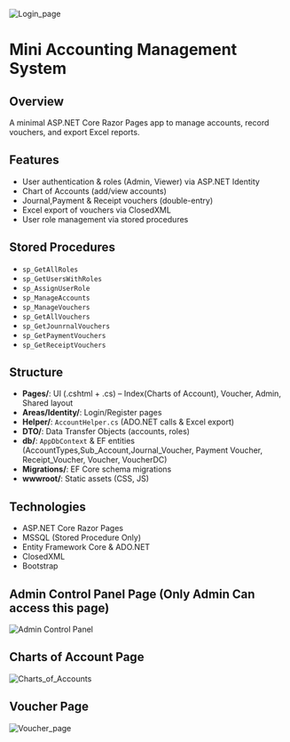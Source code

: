 ![Login_page](https://github.com/user-attachments/assets/aec193f7-7f04-45c8-9ff9-65c8a9543b30)
# Mini Accounting Management System

## Overview
A minimal ASP.NET Core Razor Pages app to manage accounts, record vouchers, and export Excel reports.

## Features
- User authentication & roles (Admin, Viewer) via ASP.NET Identity  
- Chart of Accounts (add/view accounts)  
- Journal,Payment & Receipt vouchers (double-entry)  
- Excel export of vouchers via ClosedXML  
- User role management via stored procedures  

## Stored Procedures
- `sp_GetAllRoles`  
- `sp_GetUsersWithRoles`  
- `sp_AssignUserRole`  
- `sp_ManageAccounts`
- `sp_ManageVouchers`
- `sp_GetAllVouchers`
- `sp_GetJounrnalVouchers`
- `sp_GetPaymentVouchers `
- `sp_GetReceiptVouchers`

## Structure
- **Pages/**: UI (.cshtml + .cs) – Index(Charts of Account), Voucher, Admin, Shared layout  
- **Areas/Identity/**: Login/Register pages  
- **Helper/**: `AccountHelper.cs` (ADO.NET calls & Excel export)  
- **DTO/**: Data Transfer Objects (accounts, roles)  
- **db/**: `AppDbContext` & EF entities (AccountTypes,Sub_Account,Journal_Voucher, Payment Voucher, Receipt_Voucher, Voucher, VoucherDC)  
- **Migrations/**: EF Core schema migrations  
- **wwwroot/**: Static assets (CSS, JS)  

## Technologies
- ASP.NET Core Razor Pages
- MSSQL (Stored Procedure Only) 
- Entity Framework Core & ADO.NET  
- ClosedXML  
- Bootstrap

## Admin Control Panel Page (Only Admin Can access this page)
![Admin Control Panel](https://github.com/user-attachments/assets/645d781e-8089-4f66-82ea-b3f359181d90)

## Charts of Account Page
![Charts_of_Accounts](https://github.com/user-attachments/assets/f79e8576-83d9-4a76-9221-ae20e9693606)

## Voucher Page
![Voucher_page](https://github.com/user-attachments/assets/666f5a7e-5f46-4de0-9b69-879501286981)





